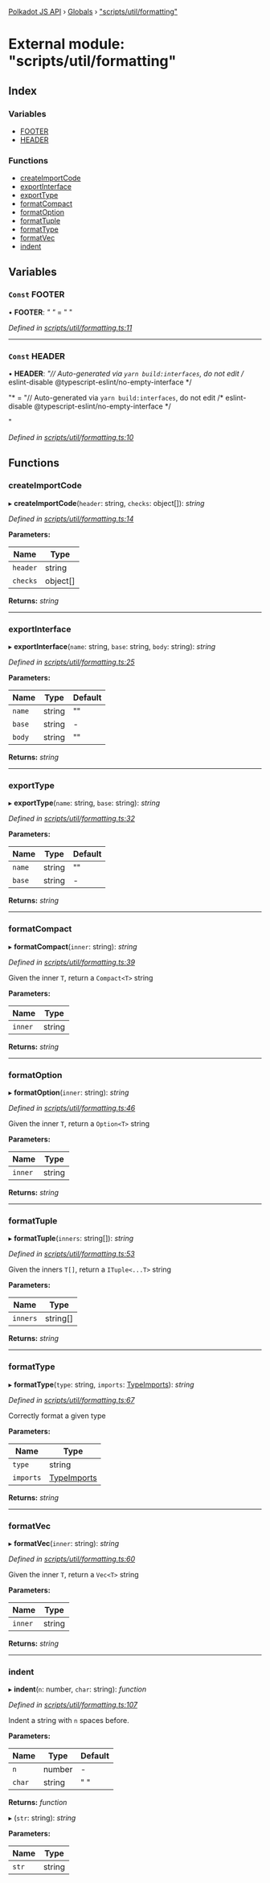[Polkadot JS API](../README.md) › [Globals](../globals.md) › ["scripts/util/formatting"](_scripts_util_formatting_.md)

# External module: "scripts/util/formatting"

## Index

### Variables

* [FOOTER](_scripts_util_formatting_.md#const-footer)
* [HEADER](_scripts_util_formatting_.md#const-header)

### Functions

* [createImportCode](_scripts_util_formatting_.md#createimportcode)
* [exportInterface](_scripts_util_formatting_.md#exportinterface)
* [exportType](_scripts_util_formatting_.md#exporttype)
* [formatCompact](_scripts_util_formatting_.md#formatcompact)
* [formatOption](_scripts_util_formatting_.md#formatoption)
* [formatTuple](_scripts_util_formatting_.md#formattuple)
* [formatType](_scripts_util_formatting_.md#formattype)
* [formatVec](_scripts_util_formatting_.md#formatvec)
* [indent](_scripts_util_formatting_.md#indent)

## Variables

### `Const` FOOTER

• **FOOTER**: *"
"* = "
"

*Defined in [scripts/util/formatting.ts:11](https://github.com/polkadot-js/api/blob/d0f9114/packages/types/src/scripts/util/formatting.ts#L11)*

___

### `Const` HEADER

• **HEADER**: *"// Auto-generated via `yarn build:interfaces`, do not edit
/* eslint-disable @typescript-eslint/no-empty-interface */

"* = "// Auto-generated via `yarn build:interfaces`, do not edit
/* eslint-disable @typescript-eslint/no-empty-interface */

"

*Defined in [scripts/util/formatting.ts:10](https://github.com/polkadot-js/api/blob/d0f9114/packages/types/src/scripts/util/formatting.ts#L10)*

## Functions

###  createImportCode

▸ **createImportCode**(`header`: string, `checks`: object[]): *string*

*Defined in [scripts/util/formatting.ts:14](https://github.com/polkadot-js/api/blob/d0f9114/packages/types/src/scripts/util/formatting.ts#L14)*

**Parameters:**

Name | Type |
------ | ------ |
`header` | string |
`checks` | object[] |

**Returns:** *string*

___

###  exportInterface

▸ **exportInterface**(`name`: string, `base`: string, `body`: string): *string*

*Defined in [scripts/util/formatting.ts:25](https://github.com/polkadot-js/api/blob/d0f9114/packages/types/src/scripts/util/formatting.ts#L25)*

**Parameters:**

Name | Type | Default |
------ | ------ | ------ |
`name` | string | "" |
`base` | string | - |
`body` | string | "" |

**Returns:** *string*

___

###  exportType

▸ **exportType**(`name`: string, `base`: string): *string*

*Defined in [scripts/util/formatting.ts:32](https://github.com/polkadot-js/api/blob/d0f9114/packages/types/src/scripts/util/formatting.ts#L32)*

**Parameters:**

Name | Type | Default |
------ | ------ | ------ |
`name` | string | "" |
`base` | string | - |

**Returns:** *string*

___

###  formatCompact

▸ **formatCompact**(`inner`: string): *string*

*Defined in [scripts/util/formatting.ts:39](https://github.com/polkadot-js/api/blob/d0f9114/packages/types/src/scripts/util/formatting.ts#L39)*

Given the inner `T`, return a `Compact<T>` string

**Parameters:**

Name | Type |
------ | ------ |
`inner` | string |

**Returns:** *string*

___

###  formatOption

▸ **formatOption**(`inner`: string): *string*

*Defined in [scripts/util/formatting.ts:46](https://github.com/polkadot-js/api/blob/d0f9114/packages/types/src/scripts/util/formatting.ts#L46)*

Given the inner `T`, return a `Option<T>` string

**Parameters:**

Name | Type |
------ | ------ |
`inner` | string |

**Returns:** *string*

___

###  formatTuple

▸ **formatTuple**(`inners`: string[]): *string*

*Defined in [scripts/util/formatting.ts:53](https://github.com/polkadot-js/api/blob/d0f9114/packages/types/src/scripts/util/formatting.ts#L53)*

Given the inners `T[]`, return a `ITuple<...T>` string

**Parameters:**

Name | Type |
------ | ------ |
`inners` | string[] |

**Returns:** *string*

___

###  formatType

▸ **formatType**(`type`: string, `imports`: [TypeImports](../interfaces/_scripts_util_imports_.typeimports.md)): *string*

*Defined in [scripts/util/formatting.ts:67](https://github.com/polkadot-js/api/blob/d0f9114/packages/types/src/scripts/util/formatting.ts#L67)*

Correctly format a given type

**Parameters:**

Name | Type |
------ | ------ |
`type` | string |
`imports` | [TypeImports](../interfaces/_scripts_util_imports_.typeimports.md) |

**Returns:** *string*

___

###  formatVec

▸ **formatVec**(`inner`: string): *string*

*Defined in [scripts/util/formatting.ts:60](https://github.com/polkadot-js/api/blob/d0f9114/packages/types/src/scripts/util/formatting.ts#L60)*

Given the inner `T`, return a `Vec<T>` string

**Parameters:**

Name | Type |
------ | ------ |
`inner` | string |

**Returns:** *string*

___

###  indent

▸ **indent**(`n`: number, `char`: string): *function*

*Defined in [scripts/util/formatting.ts:107](https://github.com/polkadot-js/api/blob/d0f9114/packages/types/src/scripts/util/formatting.ts#L107)*

Indent a string with `n` spaces before.

**Parameters:**

Name | Type | Default |
------ | ------ | ------ |
`n` | number | - |
`char` | string | " " |

**Returns:** *function*

▸ (`str`: string): *string*

**Parameters:**

Name | Type |
------ | ------ |
`str` | string |
